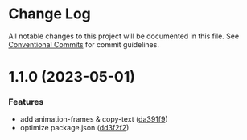 # Change Log

All notable changes to this project will be documented in this file.
See [Conventional Commits](https://conventionalcommits.org) for commit guidelines.

# 1.1.0 (2023-05-01)


### Features

* add animation-frames & copy-text ([da391f9](https://github.com/chinatjc/common/commit/da391f9f5333966c7280075021e4cf3efedc0996))
* optimize package.json ([dd3f2f2](https://github.com/chinatjc/common/commit/dd3f2f22ed2574c59db8f72074711bd57e4e6f0f))

